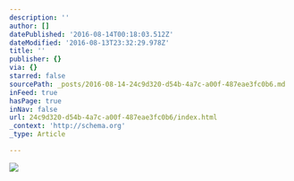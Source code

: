 ```yaml
---
description: ''
author: []
datePublished: '2016-08-14T00:18:03.512Z'
dateModified: '2016-08-13T23:32:29.978Z'
title: ''
publisher: {}
via: {}
starred: false
sourcePath: _posts/2016-08-14-24c9d320-d54b-4a7c-a00f-487eae3fc0b6.md
inFeed: true
hasPage: true
inNav: false
url: 24c9d320-d54b-4a7c-a00f-487eae3fc0b6/index.html
_context: 'http://schema.org'
_type: Article

---
```

![](https://the-grid-user-content.s3-us-west-2.amazonaws.com/20abc5b0-9bea-4a57-9afe-247bd047818e.jpg)